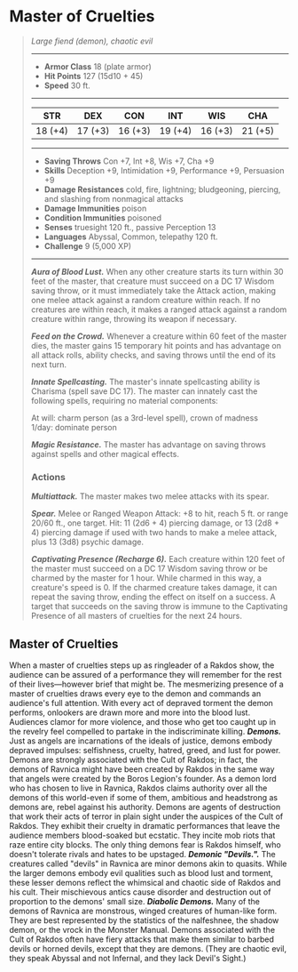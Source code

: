 # Master of Cruelties
>*Large fiend (demon), chaotic evil*
>___
>- **Armor Class** 18 (plate armor)
>- **Hit Points** 127 (15d10 + 45)
>- **Speed** 30 ft.
>___
>|STR|DEX|CON|INT|WIS|CHA|
>|:---:|:---:|:---:|:---:|:---:|:---:|
>|18 (+4)|17 (+3)|16 (+3)|19 (+4)|16 (+3)|21 (+5)|
>___
>- **Saving Throws** Con +7, Int +8, Wis +7, Cha +9
>- **Skills** Deception +9, Intimidation +9, Performance +9, Persuasion +9
>- **Damage Resistances** cold, fire, lightning; bludgeoning, piercing, and slashing from nonmagical attacks
>- **Damage Immunities** poison
>- **Condition Immunities** poisoned
>- **Senses** truesight 120 ft., passive Perception 13
>- **Languages** Abyssal, Common, telepathy 120 ft.
>- **Challenge** 9 (5,000 XP)
>___
>***Aura of Blood Lust.*** When any other creature starts its turn within 30 feet of the master, that creature must succeed on a DC 17 Wisdom saving throw, or it must immediately take the Attack action, making one melee attack against a random creature within reach. If no creatures are within reach, it makes a ranged attack against a random creature within range, throwing its weapon if necessary.  
>
>***Feed on the Crowd.*** Whenever a creature within 60 feet of the master dies, the master gains 15 temporary hit points and has advantage on all attack rolls, ability checks, and saving throws until the end of its next turn.  
>
>***Innate Spellcasting.*** The master's innate spellcasting ability is Charisma (spell save DC 17). The master can innately cast the following spells, requiring no material components:  
>
>At will: charm person (as a 3rd-level spell), crown of madness  
>1/day: dominate person  
>
>
>***Magic Resistance.*** The master has advantage on saving throws against spells and other magical effects.  
>
>### Actions
>***Multiattack.*** The master makes two melee attacks with its spear.  
>
>***Spear.*** Melee  or Ranged Weapon Attack: +8 to hit, reach 5 ft. or range 20/60 ft., one target. Hit: 11 (2d6 + 4) piercing damage, or 13 (2d8 + 4) piercing damage if used with two hands to make a melee attack, plus 13 (3d8) psychic damage.  
>
>***Captivating Presence (Recharge 6).*** Each creature within 120 feet of the master must succeed on a DC 17 Wisdom saving throw or be charmed by the master for 1 hour. While charmed in this way, a creature's speed is 0. If the charmed creature takes damage, it can repeat the saving throw, ending the effect on itself on a success. A target that succeeds on the saving throw is immune to the Captivating Presence of all masters of cruelties for the next 24 hours.
## Master of Cruelties
When a master of cruelties steps up as ringleader of a Rakdos show, the audience can be assured of a performance they will remember for the rest of their lives—however brief that might be.
The mesmerizing presence of a master of cruelties draws every eye to the demon and commands an audience's full attention. With every act of depraved torment the demon performs, onlookers are drawn more and more into the blood lust. Audiences clamor for more violence, and those who get too caught up in the revelry feel compelled to partake in the indiscriminate killing.
***Demons.*** Just as angels are incarnations of the ideals of justice, demons embody depraved impulses: selfishness, cruelty, hatred, greed, and lust for power. Demons are strongly associated with the Cult of Rakdos; in fact, the demons of Ravnica might have been created by Rakdos in the same way that angels were created by the Boros Legion's founder. As a demon lord who has chosen to live in Ravnica, Rakdos claims authority over all the demons of this world-even if some of them, ambitious and headstrong as demons are, rebel against his authority.
Demons are agents of destruction that work their acts of terror in plain sight under the auspices of the Cult of Rakdos. They exhibit their cruelty in dramatic performances that leave the audience members blood-soaked but ecstatic. They incite mob riots that raze entire city blocks. The only thing demons fear is Rakdos himself, who doesn't tolerate rivals and hates to be upstaged.
***Demonic "Devils.".*** The creatures called "devils" in Ravnica are minor demons akin to quasits. While the larger demons embody evil qualities such as blood lust and torment, these lesser demons reflect the whimsical and chaotic side of Rakdos and his cult. Their mischievous antics cause disorder and destruction out of proportion to the demons' small size.
***Diabolic Demons.*** Many of the demons of Ravnica are monstrous, winged creatures of human-like form. They are best represented by the statistics of the nalfeshnee, the shadow demon, or the vrock in the Monster Manual. Demons associated with the Cult of Rakdos often have fiery attacks that make them similar to barbed devils or horned devils, except that they are demons. (They are chaotic evil, they speak Abyssal and not Infernal, and they lack Devil's Sight.)